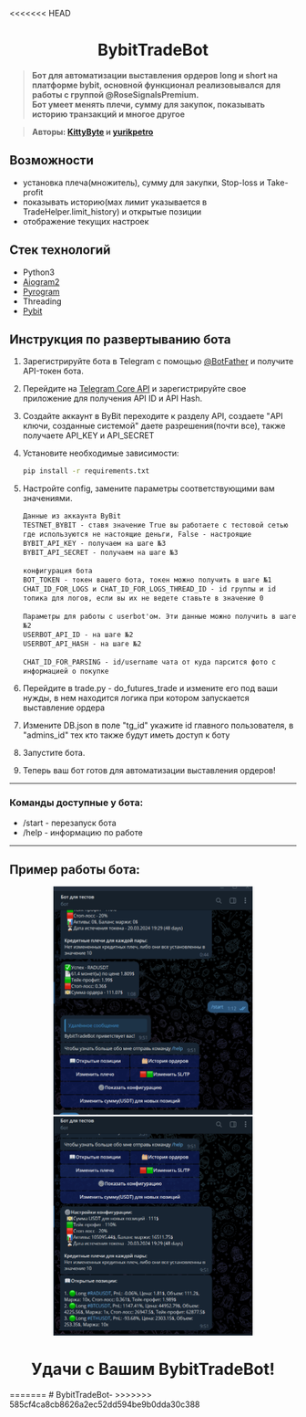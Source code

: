 <<<<<<< HEAD
<h1 style="text-align:center;">BybitTradeBot</h1>

> **Бот для автоматизации выставления ордеров long и short на платформе bybit, основной функционал реализовывался для работы с группой @RoseSignalsPremium.   
> Бот умеет менять плечи, сумму для закупок, показывать историю транзакций и многое другое**

> **Авторы: [KittyByte](https://github.com/KittyByte) и [yurikpetro](https://github.com/yurikpetro)**

## Возможности

- установка плеча(множитель), сумму для закупки, Stop-loss и Take-profit
- показывать историю(мах лимит указывается в TradeHelper.limit_history) и открытые позиции
- отображение текущих настроек

## Стек технологий

- Python3
- [Aiogram2](https://docs.aiogram.dev/)
- [Pyrogram](https://docs.pyrogram.org/)
- Threading
- [Pybit](https://pypi.org/project/pybit/)

## Инструкция по развертыванию бота

1. Зарегистрируйте бота в Telegram с помощью [@BotFather](https://t.me/BotFather) и получите API-токен бота.
2. Перейдите на [Telegram Core API](https://core.telegram.org/api/obtaining_api_id) и зарегистрируйте свое приложение для получения API ID и API Hash.
3. Создайте аккаунт в ByBit переходите к разделу API, создаете "API ключи, созданные системой" даете разрешения(почти все), также получаете API_KEY и API_SECRET
4. Установите необходимые зависимости:
   ```sh
   pip install -r requirements.txt
   ```
5. Настройте config, замените параметры соответствующими вам значениями.
   ```
   Данные из аккаунта ByBit
   TESTNET_BYBIT - ставя значение True вы работаете с тестовой сетью где используются не настоящие деньги, False - настроящие
   BYBIT_API_KEY - получаем на шаге №3
   BYBIT_API_SECRET - получаем на шаге №3

   конфигурация бота
   BOT_TOKEN - токен вашего бота, токен можно получить в шаге №1
   CHAT_ID_FOR_LOGS и CHAT_ID_FOR_LOGS_THREAD_ID - id группы и id топика для логов, если вы их не ведете ставьте в значение 0 
   
   Параметры для работы с userbot'ом. Эти данные можно получить в шаге №2
   USERBOT_API_ID - на шаге №2
   USERBOT_API_HASH - на шаге №2

   CHAT_ID_FOR_PARSING - id/username чата от куда парсится фото с информацией о покупке
   ```

6. Перейдите в trade.py - do_futures_trade и измените его под ваши нужды, в нем находится логика при котором запускается выставление ордера
7. Измените DB.json в поле "tg_id" укажите id главного пользователя, в "admins_id" тех кто также будут иметь доступ к боту
8. Запустите бота.
9. Теперь ваш бот готов для автоматизации выставления ордеров!

---
### Команды доступные у бота:
  - /start - перезапуск бота
  - /help - информацию по работе
---

## Пример работы бота: 
<p align="center">
  <img src="imgs\example1.png" alt="example1.png" width="350">
  <img src="imgs\example2.png" alt="example2.png" width="350">
</p>

<div style="text-align:center;"><h1> Удачи с Вашим BybitTradeBot!</h1></div>
=======
# BybitTradeBot-
>>>>>>> 585cf4ca8cb8626a2ec52dd594be9b0dda30c388
